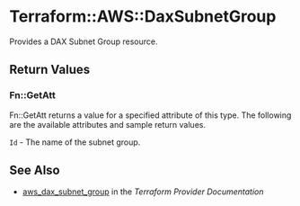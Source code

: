# Terraform::AWS::DaxSubnetGroup

Provides a DAX Subnet Group resource.

## Return Values

### Fn::GetAtt

Fn::GetAtt returns a value for a specified attribute of this type. The following are the available attributes and sample return values.

`Id` - The name of the subnet group.

## See Also

* [aws_dax_subnet_group](https://www.terraform.io/docs/providers/aws/r/dax_subnet_group.html) in the _Terraform Provider Documentation_